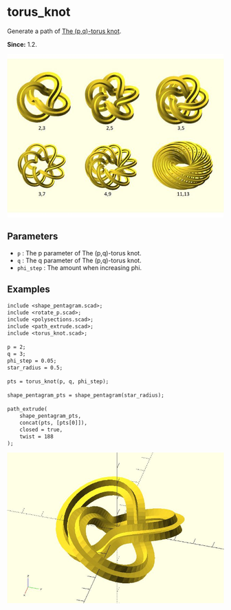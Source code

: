# torus_knot 

Generate a path of [The (p,q)-torus knot](https://en.wikipedia.org/wiki/Torus_knot).

**Since:** 1.2.

![torus_knot](images/lib-torus_knot-1.JPG)

## Parameters

- `p` : The p parameter of The (p,q)-torus knot. 
- `q` : The q parameter of The (p,q)-torus knot. 
- `phi_step`  : The amount when increasing phi. 

## Examples

	include <shape_pentagram.scad>;
	include <rotate_p.scad>;
	include <polysections.scad>;
	include <path_extrude.scad>;
	include <torus_knot.scad>;

	p = 2;
	q = 3;
	phi_step = 0.05;
	star_radius = 0.5;

	pts = torus_knot(p, q, phi_step);

	shape_pentagram_pts = shape_pentagram(star_radius);

	path_extrude(
		shape_pentagram_pts, 
		concat(pts, [pts[0]]), 
		closed = true,
		twist = 188
	);

![torus_knot](images/lib-torus_knot-2.JPG)


